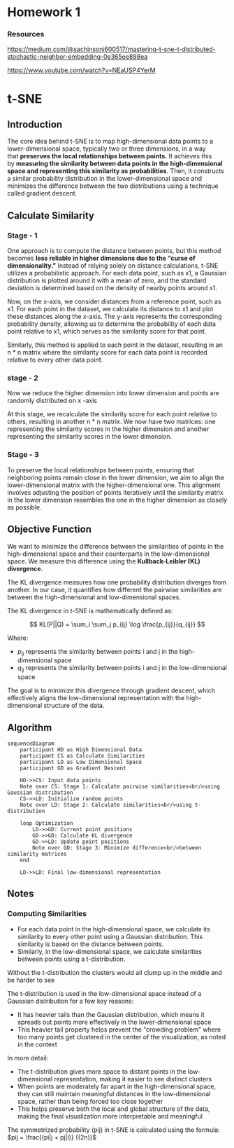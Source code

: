 # Homework 1

### Resources

https://medium.com/@sachinsoni600517/mastering-t-sne-t-distributed-stochastic-neighbor-embedding-0e365ee898ea

https://www.youtube.com/watch?v=NEaUSP4YerM

# t-SNE

## Introduction

The core idea behind t-SNE is to map high-dimensional data points to a lower-dimensional space, typically two or three dimensions, in a way that **preserves the local relationships between points.** It achieves this by **measuring the similarity between data points in the high-dimensional space and representing this similarity as probabilities**. Then, it constructs a similar probability distribution in the lower-dimensional space and minimizes the difference between the two distributions using a technique called gradient descent.

## Calculate Similarity

### Stage - 1

One approach is to compute the distance between points, but this method becomes **less reliable in higher dimensions due to the “curse of dimensionality.”** Instead of relying solely on distance calculations, t-SNE utilizes a probabilistic approach. For each data point, such as x1, a Gaussian distribution is plotted around it with a mean of zero, and the standard deviation is determined based on the density of nearby points around x1.

Now, on the x-axis, we consider distances from a reference point, such as x1. For each point in the dataset, we calculate its distance to x1 and plot these distances along the x-axis. The y-axis represents the corresponding probability density, allowing us to determine the probability of each data point relative to x1, which serves as the similarity score for that point.

Similarly, this method is applied to each point in the dataset, resulting in an n * n matrix where the similarity score for each data point is recorded relative to every other data point. 

### stage - 2

Now we reduce the higher dimension into lower dimension and points are randomly distributed on x -axis

At this stage, we recalculate the similarity score for each point relative to others, resulting in another n * n matrix. We now have two matrices: one representing the similarity scores in the higher dimension and another representing the similarity scores in the lower dimension.

### Stage - 3

To preserve the local relationships between points, ensuring that neighboring points remain close in the lower dimension, we aim to align the lower-dimensional matrix with the higher-dimensional one. This alignment involves adjusting the position of points iteratively until the similarity matrix in the lower dimension resembles the one in the higher dimension as closely as possible.

## Objective Function

We want to minimize the difference between the similarities of points in the high-dimensional space and their counterparts in the low-dimensional space. We measure this difference using the **Kullback-Leibler (KL) divergence**.

The KL divergence measures how one probability distribution diverges from another. In our case, it quantifies how different the pairwise similarities are between the high-dimensional and low-dimensional spaces.

The KL divergence in t-SNE is mathematically defined as:

$$
KL(P||Q) = \sum_i \sum_j p_{ij} \log \frac{p_{ij}}{q_{ij}}
$$

Where:

- $p_{ij}$ represents the similarity between points i and j in the high-dimensional space
- $q_{ij}$ represents the similarity between points i and j in the low-dimensional space

The goal is to minimize this divergence through gradient descent, which effectively aligns the low-dimensional representation with the high-dimensional structure of the data.

## Algorithm

```mermaid
sequenceDiagram
    participant HD as High Dimensional Data
    participant CS as Calculate Similarities
    participant LD as Low Dimensional Space
    participant GD as Gradient Descent

    HD->>CS: Input data points
    Note over CS: Stage 1: Calculate pairwise similarities<br/>using Gaussian distribution
    CS->>LD: Initialize random points
    Note over LD: Stage 2: Calculate similarities<br/>using t-distribution
    
    loop Optimization
        LD->>GD: Current point positions
        GD->>GD: Calculate KL divergence
        GD->>LD: Update point positions
        Note over GD: Stage 3: Minimize difference<br/>between similarity matrices
    end
    
    LD->>LD: Final low-dimensional representation
```

## Notes

### Computing Similarities

- For each data point in the high-dimensional space, we calculate its similarity to every other point using a Gaussian distribution. This similarity is based on the distance between points.
- Similarly, in the low-dimensional space, we calculate similarities between points using a t-distribution.

<aside>

Without the t-distribution the clusters would all clump up in the middle and be harder to see

The t-distribution is used in the low-dimensional space instead of a Gaussian distribution for a few key reasons:

- It has heavier tails than the Gaussian distribution, which means it spreads out points more effectively in the lower-dimensional space
- This heavier tail property helps prevent the "crowding problem" where too many points get clustered in the center of the visualization, as noted in the context

In more detail:

- The t-distribution gives more space to distant points in the low-dimensional representation, making it easier to see distinct clusters
- When points are moderately far apart in the high-dimensional space, they can still maintain meaningful distances in the low-dimensional space, rather than being forced too close together
- This helps preserve both the local and global structure of the data, making the final visualization more interpretable and meaningful
</aside>

<aside>

The symmetrized probability (pij) in t-SNE is calculated using the formula:
$pij = \frac{(pi|j + pj|i)} {(2n)}$

</aside>